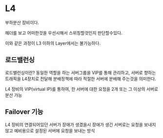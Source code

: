 # L4
부하분산 장비이다.

헤더를 보고 어떠한것을 우선시해서 스위칭할것인지 판단할수있다.

이와 같은 과정이 L3 이하의 Layer에서는 불가능하다.

## 로드밸런싱
로드밸런싱이란? 동일한 역할을 하는 서버그룹을 VIP를 통해 관리하고, 서버로 향하는 트래픽을 L4장치로 전달해
분배정책에 따라 적절한 서버에 분배해 주는것을 의미한다.

L4 장비의 VIP(virtual IP)를 통하여, 한 서버에 대한 요청을 2개 또는 그 이상의 서버로 분산 가능

## Failover 기능
L4 장비의 연결되어있던 서버가 장애가 생겼을시 장애가 생긴 서버로는 요청을 보내지 않고 예비용으로 설정된 서버에 요청을 보내는 방식